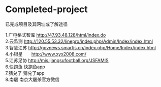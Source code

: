 # Completed-project<br>
已完成项目及其网址或了解途径

1.广电格式智库  http://47.93.48.128/html/index.do<br>
2.云监测     http://120.55.53.32/linepro/index.php/Admin/Index/index.html<br>
3.智慧江苏      http://govnews.smartjs.cn/index.php/Home/Index/index.html<br>
4.小银星        http://www.xyx2008.com/<br>
5.江苏足协      http://mis.jiangsufootball.org/JSFAMIS<br>
6.快跑鱼        快跑鱼app<br>
7.猜兑了        猜兑了app<br>
8.南屠		      南京大屠杀官方微信<br>
